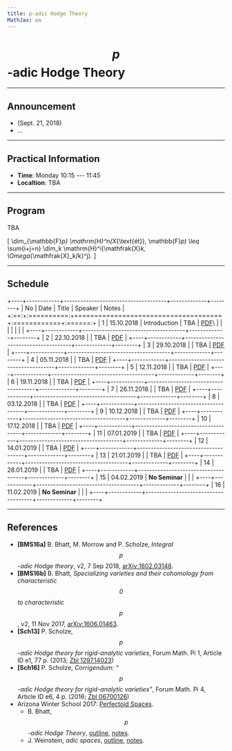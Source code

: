 ```yaml
---
title: p-adic Hodge Theory
MathJax: on
---
```


# $$p$$-adic Hodge Theory

- - - - - - - - -

## Announcement

* (Sept. 21, 2018) 
* ...

- - - - - - - - -

## Practical Information

* **Time**: Monday 10:15 --- 11:45
* **Localtion**: TBA

- - - - - - - - -

## Program

TBA

\[
\dim_{\mathbb{F}_p} \mathrm{H}^n(X_{\text{ét}}, \mathbb{F}_p)
\leq
\sum_{i+j=n} \dim_k \mathrm{H}^i(\mathfrak{X}_k, \Omega_{\mathfrak{X}_k/k}^j).
\]


- - - - - - - - -

## Schedule

+----+------------+-------------------------------------+-------------+--------+
| No |   Date     |     Title                           | Speaker     | Notes  |
+:==:+:==========:+=====================================+:============+:======:+
|  1 | 15.10.2018 |  Introduction                       | TBA         | [PDF][N1]\ |
|    |            |                                     |             |            |
+----+------------+-------------------------------------+-------------+--------+
|  2 | 22.10.2018 |                                     | TBA         | [PDF][N2]  |
+----+------------+-------------------------------------+-------------+--------+
|  3 | 29.10.2018 |                                     | TBA         | [PDF][N3]  |
+----+------------+-------------------------------------+-------------+--------+
|  4 | 05.11.2018 |                                     | TBA         | [PDF][N4]  |
+----+------------+-------------------------------------+-------------+--------+
|  5 | 12.11.2018 |                                     | TBA         | [PDF][N5]  |
+----+------------+-------------------------------------+-------------+--------+
|  6 | 19.11.2018 |                                     | TBA         | [PDF][N6]  |
+----+------------+-------------------------------------+-------------+--------+
|  7 | 26.11.2018 |                                     | TBA         | [PDF][N7]  |
+----+------------+-------------------------------------+-------------+--------+
|  8 | 03.12.2018 |                                     | TBA         | [PDF][N8]  |
+----+------------+-------------------------------------+-------------+--------+
|  9 | 10.12.2018 |                                     | TBA         | [PDF][N9]  |
+----+------------+-------------------------------------+-------------+--------+
| 10 | 17.12.2018 |                                     | TBA         | [PDF][N10]  |
+----+------------+-------------------------------------+-------------+--------+
| 11 | 07.01.2019 |                                     | TBA         | [PDF][N11]  |
+----+------------+-------------------------------------+-------------+--------+
| 12 | 14.01.2019 |                                     | TBA         | [PDF][N12]  |
+----+------------+-------------------------------------+-------------+--------+
| 13 | 21.01.2019 |                                     | TBA         | [PDF][N13]  |
+----+------------+-------------------------------------+-------------+--------+
| 14 | 28.01.2019 |                                     | TBA         | [PDF][N14]  |
+----+------------+-------------------------------------+-------------+--------+
| 15 | 04.02.2019 |  **No Seminar**                     |             |        |
+----+------------+-------------------------------------+-------------+--------+
| 16 | 11.02.2019 |  **No Seminar**                     |             |        |
+----+------------+-------------------------------------+-------------+--------+
 
- - - - - - - - -

## References

* **[BMS16a]** B. Bhatt, M. Morrow and P. Scholze, *Integral $$p$$-adic
  Hodge theory*, v2, 7 Sep 2018, [arXiv:1602.03148][].
* **[BMS16b]** B. Bhatt, *Specializing varieties and their cohomology
  from characteristic $$0$$ to characteristic $$p$$*, v2, 11 Nov 2017,
  [arXiv:1606.01463][].
* **[Sch13]** P. Scholze, *$$p$$-adic Hodge theory for rigid-analytic
  varieties*, Forum Math. Pi 1, Article ID e1, 77 p. (2013; [Zbl 1297.14023])
* **[Sch16]** P. Scholze, *Corrigendum: “$$p$$-adic Hodge theory for
  rigid-analytic varieties”*, Forum Math. Pi 4, Article ID e6, 4 p.
  (2016; [Zbl 06700126])
* Arizona Winter School 2017: [Perfectoid Spaces][AWS2017].
  - B. Bhatt, *$$p$$-adic Hodge Theory*, [outline][B-outline], [notes][B-notes].
  - J. Weinstein, *adic spaces*, [outline][W-outline], [notes][W-notes].

[Zbl 1297.14023]: //zbmath.org/?q=an%3A1297.14023
[Zbl 06700126]: //zbmath.org/?q=an%3A06700126
[arXiv:1602.03148]: //arxiv.org/abs/1602.03148
[arXiv:1606.01463]: //arxiv.org/abs/1606.01463
[AWS2017]: http://math.arizona.edu/~swc/aws/2017/
[B-outline]: http://math.arizona.edu/~swc/aws/2017/2017BhattOutline.pdf
[B-notes]: http://math.arizona.edu/~swc/aws/2017/2017BhattNotes.pdf
[W-outline]: http://math.arizona.edu/~swc/aws/2017/2017WeinsteinOutline.pdf
[W-notes]: http://math.arizona.edu/~swc/aws/2017/2017WeinsteinNotes.pdf

[N1]: #
[N2]: #
[N3]: #
[N4]: #
[N5]: #
[N6]: #
[N7]: #
[N8]: #
[N9]: #
[N10]: #
[N11]: #
[N12]: #
[N13]: #
[N14]: #